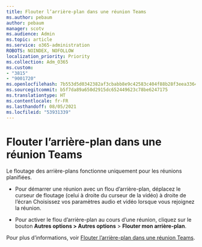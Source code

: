 ```yaml
---
title: Flouter l’arrière-plan dans une réunion Teams
ms.author: pebaum
author: pebaum
manager: scotv
ms.audience: Admin
ms.topic: article
ms.service: o365-administration
ROBOTS: NOINDEX, NOFOLLOW
localization_priority: Priority
ms.collection: Adm_O365
ms.custom:
- "3815"
- "9001720"
ms.openlocfilehash: 7b553d5d0342382af3cbabb8e9c42583c404f88b28f3eea33642baef2863dcd7
ms.sourcegitcommit: b5f7da89a650d2915dc652449623c78be6247175
ms.translationtype: HT
ms.contentlocale: fr-FR
ms.lasthandoff: 08/05/2021
ms.locfileid: "53931339"
---
```

# <a name="blur-your-background-in-a-teams-meeting"></a>Flouter l’arrière-plan dans une réunion Teams

Le floutage des arrière-plans fonctionne uniquement pour les réunions planifiées.

- Pour démarrer une réunion avec un flou d’arrière-plan, déplacez le curseur de floutage (celui à droite du curseur de la vidéo) à droite de l’écran Choisissez vos paramètres audio et vidéo lorsque vous rejoignez la réunion.

- Pour activer le flou d’arrière-plan au cours d’une réunion, cliquez sur le bouton **Autres options > Autres options** > **Flouter mon arrière-plan**.

Pour plus d’informations, voir [Flouter l’arrière-plan dans une réunion Teams](https://support.office.com/article/Blur-your-background-in-a-Teams-meeting-f77a2381-443a-499d-825e-509a140f4780).